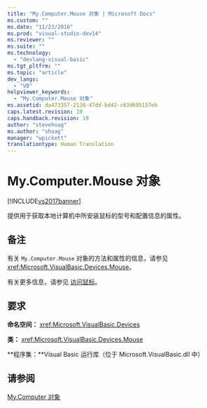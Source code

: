 ```yaml
---
title: "My.Computer.Mouse 对象 | Microsoft Docs"
ms.custom: ""
ms.date: "11/23/2016"
ms.prod: "visual-studio-dev14"
ms.reviewer: ""
ms.suite: ""
ms.technology: 
  - "devlang-visual-basic"
ms.tgt_pltfrm: ""
ms.topic: "article"
dev_langs: 
  - "VB"
helpviewer_keywords: 
  - "My.Computer.Mouse 对象"
ms.assetid: da473357-2120-47dd-bd42-c63d695157eb
caps.latest.revision: 19
caps.handback.revision: 19
author: "stevehoag"
ms.author: "shoag"
manager: "wpickett"
translationtype: Human Translation
---
```

# My.Computer.Mouse 对象
[!INCLUDE[vs2017banner](../../../csharp/includes/vs2017banner.md)]

提供用于获取本地计算机中所安装鼠标的型号和配置信息的属性。  
  
## 备注  
 有关 `My.Computer.Mouse` 对象的方法和属性的信息，请参见 <xref:Microsoft.VisualBasic.Devices.Mouse>。  
  
 有关更多信息，请参见 [访问鼠标](../../../visual-basic/developing-apps/programming/computer-resources/accessing-the-mouse.md)。  
  
## 要求  
 **命名空间：** <xref:Microsoft.VisualBasic.Devices>  
  
 **类：** <xref:Microsoft.VisualBasic.Devices.Mouse>  
  
 **程序集：**Visual Basic 运行库（位于 Microsoft.VisualBasic.dll 中）  
  
## 请参阅  
 [My.Computer 对象](../../../visual-basic/language-reference/objects/my-computer-object.md)